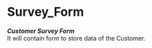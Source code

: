 # Survey_Form
<b><em>Customer Survey Form</em></b><br>
It will contain form to store data of the Customer. <br>

